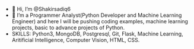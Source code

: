 - 👋 Hi, I’m @Shakirsadiq6
- 🌱 I’m a Programmer Analyst(Python Developer and Machine Learning Engineer) and here I will be pushing coding examples, machine learning projects, basic to advance projects of Python.
- SKILLS: Python3, MongoDB, Postgresql, Git, Flask, Machine Learning, Aritificial Intelligence, Computer Vision, HTML, CSS.
<!---
Shakirsadiq6/Shakirsadiq6 is a ✨ special ✨ repository because its `README.md` (this file) appears on your GitHub profile.
You can click the Preview link to take a look at your changes.
--->

